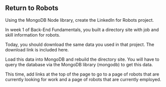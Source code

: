 
## Return to Robots

Using the MongoDB Node library, create the LinkedIn for Robots project.

In week 1 of Back-End Fundamentals, you built a directory site with job and skill information for robots.

Today, you should download the same data you used in that project. The download link is included here.

Load this data into MongoDB and rebuild the directory site. You will have to query the database via the MongoDB library (mongodb) to get this data.

This time, add links at the top of the page to go to a page of robots that are currently looking for work and a page of robots that are currently employed.


